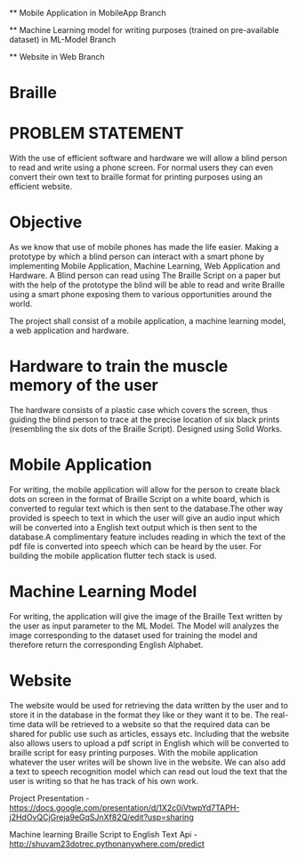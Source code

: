 ** Mobile Application in MobileApp Branch

** Machine Learning model for writing purposes (trained on pre-available dataset) in ML-Model Branch

** Website in Web Branch

# Braille

# PROBLEM STATEMENT

With the use of efficient software and hardware we will allow a blind person to read and write using a phone screen. For normal users they can even convert their own text to braille format for printing purposes using an efficient website.

# Objective

As we know that use of mobile phones has made the life easier. Making a prototype by which a blind person can interact with a smart phone by implementing Mobile Application, Machine Learning, Web Application and Hardware. A Blind person can read using The Braille Script on a paper but with the help of the prototype the blind will be able to read and write Braille using a smart phone exposing them to various opportunities around the world. 

The project shall consist of a mobile application, a machine learning model, a web application and hardware.

# Hardware to train the muscle memory of the user

The hardware consists of a plastic case which covers the screen, thus guiding the blind person to trace at the precise location of six black prints (resembling the six dots of the Braille Script).
Designed using Solid Works.

# Mobile Application 

For writing, the mobile application will allow for the person to create black dots on screen in the format of Braille Script on a white board, which is converted to regular text which is then sent to the database.The other way provided is speech to text in which the user will give an audio input which will be converted into a English text output which is then sent to the database.A complimentary feature includes reading in which the text of the pdf file is converted into speech which can be heard by the user.
For building the mobile application flutter tech stack is used.

# Machine Learning Model 

For writing, the application will give the image of the Braille Text written by the user as input parameter to the ML Model. The Model will analyzes the image corresponding to the dataset used for training the model and therefore return the corresponding English Alphabet.

# Website

The website would be used for retrieving the data written by the user and to store it in the database in the format they like or they want it to be. The real-time data will be retrieved to a website so that the required data can be shared for public use such as articles, essays etc. Including that the website also allows users to upload a pdf script in English which will be converted to braille script for easy printing purposes. With the mobile application whatever the user writes will be shown live in the website. We can also add a text to speech recognition model which can read out loud the text that the user is writing so that he has track of his own work.

Project Presentation - https://docs.google.com/presentation/d/1X2c0iVtwpYd7TAPH-j2HdOvQCjGreja9eGqSJnXf82Q/edit?usp=sharing

Machine learning Braille Script to English Text Api - http://shuvam23dotrec.pythonanywhere.com/predict
